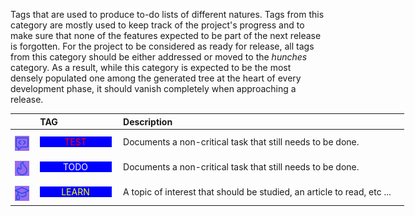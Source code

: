 <!-- markdownlint-disable MD041-->
Tags that are used to produce to-do lists of different natures. Tags from this category are mostly
used to keep track of the project's progress and to make sure that none of the features expected to
be part of the next release  is forgotten. For the project to be considered as ready for release, all
tags from this category should be either addressed or moved to the *hunches* category.  As a result,
while this category is expected to be the most densely populated one among the generated tree at
the heart of every development phase, it should vanish completely when approaching a release.

<div class="tag-table records">

&nbsp;&nbsp;&nbsp;&nbsp;&nbsp;&nbsp;|&nbsp;TAG&nbsp;&nbsp;&nbsp;&nbsp;&nbsp;&nbsp;&nbsp;&nbsp;&nbsp;&nbsp;&nbsp;&nbsp;&nbsp;&nbsp;&nbsp;&nbsp;&nbsp;&nbsp;&nbsp;&nbsp;&nbsp;&nbsp;&nbsp;&nbsp; | Description&nbsp;&nbsp;&nbsp;&nbsp;&nbsp;&nbsp;&nbsp;&nbsp;&nbsp;&nbsp;&nbsp;&nbsp;&nbsp;&nbsp;&nbsp;&nbsp;&nbsp;&nbsp;&nbsp;&nbsp;&nbsp;&nbsp;&nbsp;&nbsp;&nbsp;&nbsp;&nbsp;&nbsp;&nbsp;&nbsp;&nbsp;&nbsp;&nbsp;&nbsp;&nbsp;&nbsp;&nbsp;&nbsp;&nbsp;&nbsp;&nbsp;&nbsp;&nbsp;&nbsp;&nbsp;&nbsp;&nbsp;&nbsp;&nbsp;&nbsp;&nbsp;&nbsp;&nbsp;&nbsp;&nbsp;&nbsp;&nbsp;&nbsp;&nbsp;&nbsp;&nbsp;&nbsp;&nbsp;&nbsp;&nbsp;&nbsp;&nbsp;&nbsp;&nbsp;&nbsp;&nbsp;&nbsp;&nbsp;&nbsp;&nbsp;&nbsp;&nbsp;&nbsp;&nbsp;&nbsp;&nbsp;&nbsp;&nbsp;&nbsp;&nbsp;&nbsp;&nbsp;&nbsp;&nbsp;&nbsp;&nbsp;&nbsp;&nbsp;&nbsp;&nbsp;&nbsp;&nbsp;&nbsp;&nbsp;&nbsp;&nbsp;&nbsp;&nbsp;&nbsp;&nbsp;&nbsp;&nbsp;&nbsp;&nbsp;&nbsp; |
:-----:|:----|:----|
<a href="https://primer.style/design/foundations/icons/tools-16"  target="_blank"><img class="test-icon" src="/resources/manuals/vscode-custom-features/vsc03-todo-tree/assets/icons/octicons/code-review.svg" alt="code-review.svg" title="code-review-icon: code-review.svg"/></a>| &nbsp;<a href="https://www.w3schools.com/colors/color_tryit.asp?color=Blue" title="Blue"><tag class="test-tag">TEST</tag></a>  | Documents a non-critical task that still needs to be done. |
<a href="https://primer.style/design/foundations/icons/flame-16"  target="_blank"><img class="todo-icon" src="/resources/manuals/vscode-custom-features/vsc03-todo-tree/assets/icons/octicons/flame.svg" alt="flame.svg" title="todo-icon: flame.svg"/></a>| &nbsp;<a href="https://www.w3schools.com/colors/color_tryit.asp?color=Blue" title="Blue"><tag class="todo-tag">TODO</tag></a>  | Documents a non-critical task that still needs to be done. |
<a href="https://primer.style/design/foundations/icons/mortar-board-16"  target="_blank"><img class="learn-icon" src="/resources/manuals/vscode-custom-features/vsc03-todo-tree/assets/icons/octicons/mortar-board.svg" alt="mortar-board.svg" title="learn-icon: mortar-board.svg"/></a> | &nbsp;<a href="https://www.w3schools.com/colors/color_tryit.asp?color=DarkSlateBlue" title="DarkSlateBlue"><tag class="learn-tag">LEARN</tag></a>  | A topic of interest that should be studied, an article to read, etc ... |

</div>
<style>
div.tag-table  {
  font-size: normal;
  min-width: 45em;
}
div.tag-table tag {
  width: 85%;
  padding: 0 .75ex 0 .6ex;
  display: inline-block;
  text-align: center;
}
div.tag-table img {
  height: 24px;
  margin-top: 8px;
}
.learn-tag {
 color: rgb(255, 255, 0);
 background-color: rgb(0, 0, 255);
}
.learn-icon {
  filter: invert(23%) sepia(69%) saturate(6642%) hue-rotate(229deg) brightness(95%) contrast(97%);
}
.test-tag {
 color: rgb(255, 0, 0);
 background-color:  rgb(0, 0, 255);
}
.test-icon {
  filter: invert(23%) sepia(69%) saturate(6642%) hue-rotate(229deg) brightness(95%) contrast(97%);
}
.todo-tag {
 color: rgb(255, 255, 255);
 background-color:  rgb(0, 0, 255);
}
.todo-icon {
  filter: invert(23%) sepia(69%) saturate(6642%) hue-rotate(229deg) brightness(95%) contrast(97%);
}
</style>
<!-- markdownlint-enable MD041-->
